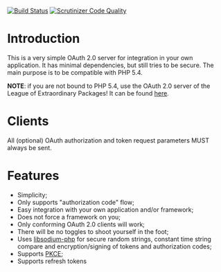 [![Build Status](https://travis-ci.org/fkooman/php-oauth2-server.svg?branch=master)](https://travis-ci.org/fkooman/php-oauth2-server)
[![Scrutinizer Code Quality](https://scrutinizer-ci.com/g/fkooman/php-oauth2-server/badges/quality-score.png?b=master)](https://scrutinizer-ci.com/g/fkooman/php-oauth2-server/?branch=master)

# Introduction
This is a very simple OAuth 2.0 server for integration in your own application. 
It has minimal dependencies, but still tries to be secure. The main purpose is 
to be compatible with PHP 5.4.

**NOTE**: if you are not bound to PHP 5.4, use the OAuth 2.0 server of 
the League of Extraordinary Packages! It can be found 
[here](https://oauth2.thephpleague.com/).

# Clients

All (optional) OAuth authorization and token request parameters MUST always be
sent.

# Features

- Simplicity;
- Only supports "authorization code" flow;
- Easy integration with your own application and/or framework;
- Does not force a framework on you;
- Only conforming OAuth 2.0 clients will work;
- There will be no toggles to shoot yourself in the foot;
- Uses [libsodium-php](https://github.com/jedisct1/libsodium-php) for secure 
  random strings, constant time string compare and encryption/signing of 
  tokens and authorization codes;
- Supports [PKCE](https://tools.ietf.org/html/rfc7636);
- Supports refresh tokens
